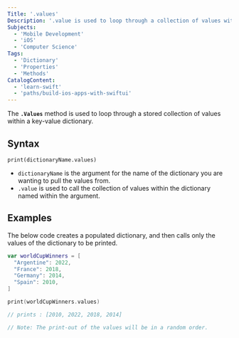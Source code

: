 ```yaml
---
Title: '.values'
Description: '.value is used to loop through a collection of values within a dictionary.'
Subjects:
  - 'Mobile Development'
  - 'iOS'
  - 'Computer Science'
Tags:
  - 'Dictionary'
  - 'Properties'
  - 'Methods'
CatalogContent:
  - 'learn-swift'
  - 'paths/build-ios-apps-with-swiftui'
---
```


The **`.Values`** method is used to loop through a stored collection of values within a key-value dictionary. 

## Syntax

```pseudo
print(dictionaryName.values)
```
- `dictionaryName` is the argument for the name of the dictionary you are wanting to pull the values from.
- `.value` is used to call the collection of values within the dictionary named within the argument.

## Examples

The below code creates a populated dictionary, and then calls only the values of the dictionary to be printed. 

```swift
var worldCupWinners = [
  "Argentine": 2022,
  "France": 2018,
  "Germany": 2014,
  "Spain": 2010,
]

print(worldCupWinners.values)

// prints : [2010, 2022, 2018, 2014] 

// Note: The print-out of the values will be in a random order. 
```
